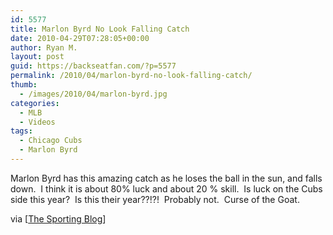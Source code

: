 ```yaml
---
id: 5577
title: Marlon Byrd No Look Falling Catch
date: 2010-04-29T07:28:05+00:00
author: Ryan M.
layout: post
guid: https://backseatfan.com/?p=5577
permalink: /2010/04/marlon-byrd-no-look-falling-catch/
thumb:
  - /images/2010/04/marlon-byrd.jpg
categories:
  - MLB
  - Videos
tags:
  - Chicago Cubs
  - Marlon Byrd
---
```


<div class="entry">
  <p>
  </p>

  <p>
    Marlon Byrd has this amazing catch as he loses the ball in the sun, and falls down.  I think it is about 80% luck and about 20 % skill.  Is luck on the Cubs side this year?  Is this their year??!?!  Probably not.  Curse of the Goat.
  </p>

  <p>
    via [<a href="http://www.sportingnews.com/blog/the_sporting_blog">The Sporting Blog</a>]
  </p>
</div>
